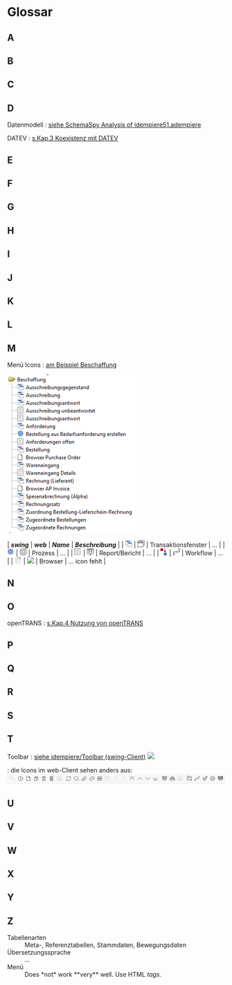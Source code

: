 # Glossar

## A
## B
## C
## D

Datenmodell
: [siehe SchemaSpy Analysis of idempiere51.adempiere](https://globalqss.com/idempiere/5.1_20171111/schemaspy/)

DATEV
: [s.Kap.3 Koexistenz mit DATEV](3.datev.md)

## E
## F
## G
## H
## I
## J
## K
## L
## M

Menü Icons
: [am Beispiel Beschaffung](2.4-purchase.md)

![](images/Menu-purchase-DE.PNG)

| **_swing_**                               | **_web_**                               | **_Name_** | **_Beschreibung_** |
| ![](images/icons/menuSwing/mWindow.png)   | ![](images/icons/menuWeb/mWindow.png)   | Transaktionsfenster | ... |
| ![](images/icons/menuSwing/mProcess.png)  | ![](images/icons/menuWeb/mProcess.png)  | Prozess | ... |
| ![](images/icons/menuSwing/mReport.png)   | ![](images/icons/menuWeb/mReport.png)   | Report/Bericht | ... |
| ![](images/icons/menuSwing/mWorkFlow.png) | ![](images/icons/menuWeb/mWorkFlow.png) | Workflow | ... |
| ![](images/icons/menuSwing/TreeLeaf.gif)  | ![](images/icons/menuWeb/TreeLeaf.gif)  | Browser | ... icon fehlt |

## N
## O

openTRANS
: [s.Kap.4 Nutzung von openTRANS](4.opentrans.md)

## P
## Q
## R
## S
## T

Toolbar
: [siehe idempiere/Toolbar (swing-Client)](http://wiki.idempiere.org/de/Toolbar)
![](http://wiki.idempiere.org/w-de/images/4/4f/Toolbar_-_Window_%28iDempiere_1.0.0%29.png)

: die Icons im web-Client sehen anders aus:
![](images/Toolbar-web.PNG)

## U
## V
## W
## X
## Y
## Z


<dl>
  <dt>Tabellenarten</dt>
  <dd>Meta-, Referenztabellen, Stammdaten, Bewegungsdaten</dd>

  <dt>Übersetzungssprache</dt>
  <dd>...</dd>

  <dt>Menü</dt>
  <dd>Does *not* work **very** well. Use HTML <em>tags</em>.</dd>
</dl>